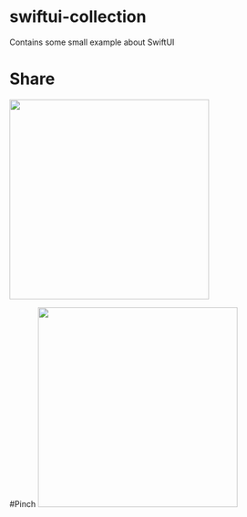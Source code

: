 # swiftui-collection

Contains some small example about SwiftUI

# Share
<img src="https://user-images.githubusercontent.com/27767477/147377920-32ca552d-491e-4291-8578-a86ecad86844.gif" width="350"/>

#Pinch
<img src="https://user-images.githubusercontent.com/27767477/147377988-40c7341a-68ef-42fa-ab14-72c14d23f5e3.gif" width="350"/>

